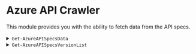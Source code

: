 # Azure API Crawler

This module provides you with the ability to fetch data from the API specs.

<details>

<summary><code>Get-AzureAPISpecsData</code></summary>

Use this utility to get detailed information of a provided ProviderNamespace-ResourceType combination such as  the available properties.

### _Navigation_

- [Usage](#get-AzureAPIspecsdata-usage)
- [In-scope](#get-AzureAPIspecsdata-in-scope)
- [Known issues](#get-AzureAPIspecsdata-known-issues)
- [Notes](#get-azureapispecsdata-notes)

---

> Note: This utility is related to the [CARML](https://aka.ms/CARML) repository. Hence this may returns additional information you may not find useful (for example, the file content for a module's RBAC deployment).

## `Get-AzureAPISpecsData`: Usage
- Import the module using the command `Import-Module './utilities/tools/AzureAPICrawler/AzureAPICrawler.psm1' -Force -Verbose`
- Invoke its primary function using the command `Get-AzureAPISpecsData -ProviderNamespace '<ProviderNamespace>' -ResourceType '<ResourceType>' -Verbose -KeepArtifacts`
- For repeated runs it is recommended to append the `-KeepArtifacts` parameter as the function will otherwise repeatably download & eventually delete the required documentation
- Process the output
  At the time of this writing, the output structure is not yet decided. To this end, the function will return a flat list of all parameters with all their data. The following examples may give you some inspiration what you can do with that output.

### Example 1  

Get the Storage Account resource data (and the one of all its child-resources)

```PowerShell
$out = Get-AzureAPISpecsData -FullResourceType 'Microsoft.Storage/storageAccounts' -Verbose -KeepArtifacts

# The object looks somewhat like:
# Name                                                                           Value
# ----                                                                           -----
# Microsoft.Storage/storageAccounts/tableServices/tables                         {[data, System.Collections.Hashtable], [metadata, System.Collections.Hashtable]}
# Microsoft.Storage/storageAccounts/encryptionScopes                             {[data, System.Collections.Hashtable], [metadata, System.Collections.Hashtable]}
# Microsoft.Storage/storageAccounts/blobServices/containers                      {[data, System.Collections.Hashtable], [metadata, System.Collections.Hashtable]}
# Microsoft.Storage/storageAccounts/tableServices                                {[data, System.Collections.Hashtable], [metadata, System.Collections.Hashtable]}
# ...
```

### Example 2

Filter the list down to only the Storage Account itself

```PowerShell
$out = Get-AzureAPISpecsData -FullResourceType 'Microsoft.Storage/storageAccounts' -Verbose -KeepArtifacts
$storageAccountResource = $out['Microsoft.Storage/storageAccounts']

# Returns:
# --------
# Name                           Value
# ----                           -----
# data                           {[supportsLocks, True], [supportsPrivateEndpoints, True], [diagnosticLogsOptions, System.Object[]], [parameters, System.Object[]]…}
# metadata                       {[urlPath, /subscriptions/{subscriptionId}/resourceGroups/{resourceGroupName}/providers/Microsoft.Storage/storageAccounts/{accountName}], [jsonFilePath, C:\dev\AzureAPICrawler\temp\a… 
```

### Example 3

Print a simple outline similar to the Azure Resource reference:

```PowerShell
$out = Get-AzureAPISpecsData -FullResourceType 'Microsoft.Storage/storageAccounts' -Verbose -KeepArtifacts
$storageAccountResource = $out['Microsoft.Storage/storageAccounts']
$storageAccountResource.data.parameters | ForEach-Object { '{0}{1}:{2}' -f ('  ' * $_.level), $_.name, $_.type  } 

# Returns:
# --------
# name:string
# extendedLocation:object
#   type:string
#   name:string
# identity:object
#   type:string
#   userAssignedIdentities:object
# kind:string
# properties:object
#   keyPolicy:object
#   (...)
```

### Example 4

Filter parameters down to those containing the keyword 'network' and format the result as JSON.

```PowerShell
$out = Get-AzureAPISpecsData -FullResourceType 'Microsoft.Storage/storageAccounts' -Verbose -KeepArtifacts
$storageAccountResource = $out['Microsoft.Storage/storageAccounts']
$storageAccountResource.data.parameters | Where-Object { $_.description -like "*network*" } | ConvertTo-Json

# Returns:
# --------
# [
#   {
#     "level": 1,
#     "type": "string",
#     "allowedValues": [
#       "Enabled",
#       "Disabled"
#     ],
#     "name": "publicNetworkAccess",
#     "required": false,
#     "description": "Allow or disallow public network access to Storage Account. Value is optional but if passed in, must be 'Enabled' or 'Disabled'.",
#     "Parent": "properties"
#   },
#   {
#     "level": 1,
#     "type": "object",
#     "name": "routingPreference",
#     "required": false,
#     "description": "Routing preference defines the type of network, either microsoft or internet routing to be used to deliver the user data, the default option is microsoft routing",
#     "Parent": "properties"
#   },
#   (...)
# ]
```

### Example 5

Use the Grid-View to enable dynamic UI processing using a table format

```PowerShell
$out = Get-AzureAPISpecsData -FullResourceType 'Microsoft.Storage/storageAccounts' -Verbose -KeepArtifacts
$storageAccountResource = $out['Microsoft.Storage/storageAccounts']
$storageAccountResource.data.parameters | Where-Object { 
  $_.type -notin @('object','array') 
} | ForEach-Object { 
  [PSCustomObject]@{ 
    Name        = $_.name
    Description = $_.description  
  }
} | Out-GridView
```

<img alt="Grid View" src="./src/GridViewFilter.jpg" />


### Example 6

Get data for a specific child-resource type

```PowerShell
$out = Get-AzureAPISpecsData -FullResourceType 'Microsoft.Storage/storageAccounts/blobServices/containers' -Verbose -KeepArtifacts

# Returns:
# --------
# Name                                                                           Value
# ----                                                                           -----
# Microsoft.Storage/storageAccounts/blobServices/containers/immutabilityPolicies {[data, System.Collections.Hashtable], [metadata, System.Collections.Hashtable]}
# Microsoft.Storage/storageAccounts/blobServices/containers                      {[data, System.Collections.Hashtable], [metadata, System.Collections.Hashtable]}
```

### Example 7

Check if a specific resource type supports Locks

```PowerShell
$out = Get-AzureAPISpecsData -FullResourceType 'Microsoft.Storage/storageAccounts' -Verbose -KeepArtifacts
$out.Keys | Foreach-Object { 
  [PSCustomObject]@{
    Name         = $_
    'Supports Lock' = $out[$_].data.supportsLocks 
  }
} | Sort-Object -Property 'Name'

# Returns:
# --------
# Name                                                                           Supports Lock
# ----                                                                           -------------
# Microsoft.Storage/storageAccounts                                                       True
# Microsoft.Storage/storageAccounts/blobServices                                         False
# Microsoft.Storage/storageAccounts/blobServices/containers                              False
# Microsoft.Storage/storageAccounts/blobServices/containers/immutabilityPolicies         False
# ...
```

### Example 8

Check if a specific resource type supports Private Endpoints

```PowerShell
$out = Get-AzureAPISpecsData -FullResourceType 'Microsoft.Storage/storageAccounts' -Verbose -KeepArtifacts
$out.Keys | Foreach-Object { 
  [PSCustomObject]@{
    Name                         = $_
    'Supports Private Endpoints' = $out[$_].data.supportsPrivateEndpoints 
  }
} | Sort-Object -Property 'Name'

# Returns:
# --------
# Name                                                                           Supports Private Endpoints
# ----                                                                           --------------------------
# Microsoft.Storage/storageAccounts                                                                    True
# Microsoft.Storage/storageAccounts/blobServices                                                      False
# Microsoft.Storage/storageAccounts/blobServices/containers                                           False
# Microsoft.Storage/storageAccounts/blobServices/containers/immutabilityPolicies                      False
# Microsoft.Storage/storageAccounts/encryptionScopes                                                  False
# ...
```

### Example 9

Check if a specific resource type supports Diagnostic Settings

```PowerShell
$out = Get-AzureAPISpecsData -FullResourceType 'Microsoft.Storage/storageAccounts' -Verbose -KeepArtifacts
$out.Keys | Foreach-Object { 
  [PSCustomObject]@{
    Name      = $_
    'Logs'    = $out[$_].data.diagnosticLogsOptions.Count -gt 0 ? 'Yes' : 'No'
    'Metrics' = $out[$_].data.diagnosticMetricsOptions.Count -gt 0 ? 'Yes' : 'No'
  }
} | Sort-Object -Property 'Name'

# Returns:
# --------
# Name                                                                           Logs Metrics
# ----                                                                           ---- -------
# Microsoft.Storage/storageAccounts                                              Yes  Yes
# Microsoft.Storage/storageAccounts/blobServices                                 Yes  Yes
# Microsoft.Storage/storageAccounts/blobServices/containers                      No   No
# Microsoft.Storage/storageAccounts/blobServices/containers/immutabilityPolicies No   No
# ...
#
# NOTE: We also surface settings for Resource Types that you may not be able to configure individually, even though they'd be available.
```

### Example 10

Check if a specific resource type supports RBAC

```PowerShell
$out = Get-AzureAPISpecsData -FullResourceType 'Microsoft.Storage/storageAccounts/blobServices/containers' -Verbose -KeepArtifacts
$out.Keys | Foreach-Object { 
  [PSCustomObject]@{
    Name              = $_
    'Roles for scope' = $out[$_].data.roleAssignmentOptions.Count -gt 0
  }
} | Sort-Object -Property 'Name'

# Returns:
# --------
# Name                                                                           Roles for scope
# ----                                                                           ---------------
# Microsoft.Storage/storageAccounts                                                         True
# Microsoft.Storage/storageAccounts/blobServices                                            True
# Microsoft.Storage/storageAccounts/blobServices/containers                                 True
# Microsoft.Storage/storageAccounts/blobServices/containers/immutabilityPolicies           False
# ...
#
# NOTE: We also surface roles for Resource Types that you may not be able to configure individually, even though they'd be available.
```

### Example 11

Get the RBAC roles that apply to a given Resource Type (if any)

```PowerShell
$out = Get-AzureAPISpecsData -FullResourceType 'Microsoft.Storage/storageAccounts/blobServices/containers' -Verbose -KeepArtifacts
$out['Microsoft.Storage/storageAccounts/blobServices/containers'].data.roleAssignmentOptions | ConvertTo-Json | ConvertFrom-Json

# Returns:
# --------
# Name                                               Id
# ----                                               --
# Avere Contributor                                  4f8fab4f-1852-4a58-a46a-8eaf358af14a
# Avere Operator                                     c025889f-8102-4ebf-b32c-fc0c6f0c6bd9
# Backup Contributor                                 5e467623-bb1f-42f4-a55d-6e525e11384b
# Backup Operator                                    00c29273-979b-4161-815c-10b084fb9324
# Contributor                                        b24988ac-6180-42a0-ab88-20f7382dd24c
# ...
``` 

### Example 12

Get an overview of which resource type supports which extension resource (e.g. Private Endpoints) 

```PowerShell
$out = Get-AzureAPISpecsData -FullResourceType 'Microsoft.Storage/storageAccounts' -Verbose -KeepArtifacts
$out.Keys | Foreach-Object { 
  [PSCustomObject]@{
    Name = $_
    'RBAC'                = $out[$_].data.roleAssignmentOptions.count -gt 0 
    'Diagnostic Settings' = $out[$_].data.diagnosticMetricsOptions.Count -gt 0 -or $out[$_].data.diagnosticLogsOptions.Count -gt 0
    'Private Endpoints'   = $out[$_].data.supportsPrivateEndpoints 
    'Lock'                = $out[$_].data.supportsLocks
  }
} | Sort-Object -Property 'Name' | Format-Table

# Returns:
# --------
# Name                                                                            RBAC Diagnostic Settings Private Endpoints  Lock
# ----                                                                            ---- ------------------- -----------------  ----
# Microsoft.Storage/storageAccounts                                               True                True              True  True
# Microsoft.Storage/storageAccounts/blobServices                                  True                True             False False
# Microsoft.Storage/storageAccounts/blobServices/containers                       True               False             False False
# Microsoft.Storage/storageAccounts/blobServices/containers/immutabilityPolicies False               False             False False
# Microsoft.Storage/storageAccounts/encryptionScopes                             False               False             False False
# Microsoft.Storage/storageAccounts/fileServices                                  True                True             False False
# Microsoft.Storage/storageAccounts/fileServices/shares                          False               False             False False
# Microsoft.Storage/storageAccounts/inventoryPolicies                            False               False             False False
# Microsoft.Storage/storageAccounts/localUsers                                   False               False             False False
# Microsoft.Storage/storageAccounts/managementPolicies                           False               False             False False
# Microsoft.Storage/storageAccounts/objectReplicationPolicies                     True               False             False False
# Microsoft.Storage/storageAccounts/privateEndpointConnections                   False               False             False False
# Microsoft.Storage/storageAccounts/queueServices                                 True                True             False False
# Microsoft.Storage/storageAccounts/queueServices/queues                          True               False             False False
# Microsoft.Storage/storageAccounts/tableServices                                 True                True             False False
# Microsoft.Storage/storageAccounts/tableServices/tables                          True               False             False False
```

## `Get-AzureAPISpecsData`: Notes

- The result set describes the queried resource and all its child resources
- Each entry in the describes one resource type
- A resource's 'data' property describes a data we extracted from the API specs (e.g. parameters)
  - If its property 'isSingleton' is true, only one instance of that service can be deployed at this level (e.g. a 'blobServices' resource for a storage account) 

## `Get-AzureAPISpecsData`: In scope

- Fetch data for the resource type with parameters
- Fetch data for child resources
- Extension resources like RBAC, Private Endpoints, etc.

## `Get-AzureAPISpecsData`: Known issues

### Diagnostic Settings
The data source which is the basis for the Diagnostic Logs & Metrics is not 100% reliable. Also, they are not a guaranteed indicator that you'll be able to set them in the service's diagnostic settings.

### Locks
The data source for Locks is not 100% reliable. Currently it is assumed that all top-level resources besides those in the Authorization Namespace support locks.

### RBAC
The logic to determine if a resource supports RBAC also includes resources that 'could' have roles (as per their resource type) but actually don't support their configuration (e.g., `Microsoft.Storage/storageAccounts/blobServices`).

</details>


<details>
<summary><code>Get-AzureAPISpecsVersionList</code></summary>

Use this utility to get an overview of all available API versions for any Provider specified in the [azure-rest-api-specs](https://github.com/Azure/azure-rest-api-specs) repository.

### _Navigation_

- [Usage](#get-azureapispecsversionlist-usage)
- [In-scope](#get-azureapispecsversionlist-in-scope)
- [Known issues](#get-azureapispecsversionlist-known-issues)

---

## `Get-AzureAPISpecsVersionList`: Usage

- Import the module using the command `Import-Module './utilities/tools/AzureAPICrawler/AzureAPICrawler.psm1' -Force -Verbose`
- Invoke its primary function using the command `Get-AzureAPISpecsVersionList -Verbose -KeepArtifacts`
- For repeated runs it is recommended to append the `-KeepArtifacts` parameter as the function will otherwise repeatably download & eventually delete the required documentation
- Process the output

### Example 1  

Get the Storage Account resource data (and the one of all its child-resources)

```PowerShell
$out = Get-AzureAPISpecsVersionList -KeepArtifacts -Verbose -IncludePreview | ConvertTo-Json

# The object looks somewhat like:
# {
#     "Microsoft.AAD": {
#         "domainServices": [
#             "2017-01-01",
#             "2017-06-01",
#             "2020-01-01",
#             "2021-03-01",
#             "2021-05-01",
#             "2022-09-01"
#         ],
#         "domainServices/ouContainer": [
#             "2017-06-01",
#             "2020-01-01",
#             "2021-03-01",
#             "2021-05-01",
#             "2022-09-01"
#         ]
#     },
#     "microsoft.aadiam": {
#         "azureADMetrics": [
#             "2020-07-01-preview"
#         ]
#     },
#     (..)
# }
```

## `Get-AzureAPISpecsVersionList`: In scope

- Fetch all API versions available for all Providers in the [azure-rest-api-specs](https://github.com/Azure/azure-rest-api-specs) repository.
- Filter optionally by preview version

## `Get-AzureAPISpecsVersionList`: Known issues

_None (yet)_

</details>